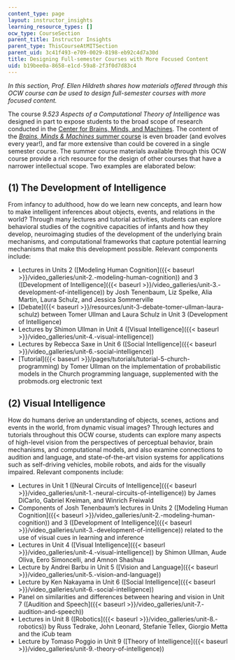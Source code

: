 ```yaml
---
content_type: page
layout: instructor_insights
learning_resource_types: []
ocw_type: CourseSection
parent_title: Instructor Insights
parent_type: ThisCourseAtMITSection
parent_uid: 3c41f493-e709-0029-8198-eb92c4d7a30d
title: Designing Full-semester Courses with More Focused Content
uid: b19bee0a-8658-e1cd-59a8-2f3f0d7d83c4
---
```


_In this section, Prof. Ellen Hildreth shares how materials offered through this OCW course can be used to design full-semester courses with more focused content._

The course _9.523 Aspects of a Computational Theory of Intelligence_ was designed in part to expose students to the broad scope of research conducted in the [Center for Brains, Minds, and Machines](http://cbmm.mit.edu/). The content of the [_Brains, Minds & Machines_ summer course](http://cbmm.mit.edu/summer-school) is even broader (and evolves every year!), and far more extensive than could be covered in a single semester course. The summer course materials available through this OCW course provide a rich resource for the design of other courses that have a narrower intellectual scope. Two examples are elaborated below:

(1) The Development of Intelligence
-----------------------------------

From infancy to adulthood, how do we learn new concepts, and learn how to make intelligent inferences about objects, events, and relations in the world? Through many lectures and tutorial activities, students can explore behavioral studies of the cognitive capacities of infants and how they develop, neuroimaging studies of the development of the underlying brain mechanisms, and computational frameworks that capture potential learning mechanisms that make this development possible. Relevant components include:

*   Lectures in Units 2 ([Modeling Human Cognition]({{< baseurl >}}/video_galleries/unit-2.-modeling-human-cognition)) and 3 ([Development of Intelligence]({{< baseurl >}}/video_galleries/unit-3.-development-of-intelligence)) by Josh Tenenbaum, Liz Spelke, Alia Martin, Laura Schulz, and Jessica Sommerville
*   [Debate]({{< baseurl >}}/resources/unit-3-debate-tomer-ullman-laura-schulz) between Tomer Ullman and Laura Schulz in Unit 3 (Development of Intelligence)
*   Lectures by Shimon Ullman in Unit 4 ([Visual Intelligence]({{< baseurl >}}/video_galleries/unit-4.-visual-intelligence))
*   Lectures by Rebecca Saxe in Unit 6 ([Social Intelligence]({{< baseurl >}}/video_galleries/unit-6.-social-intelligence))
*   [Tutorial]({{< baseurl >}}/pages/tutorials/tutorial-5-church-programming) by Tomer Ullman on the implementation of probabilistic models in the Church programming language, supplemented with the probmods.org electronic text

(2) Visual Intelligence
-----------------------

How do humans derive an understanding of objects, scenes, actions and events in the world, from dynamic visual images? Through lectures and tutorials throughout this OCW course, students can explore many aspects of high-level vision from the perspectives of perceptual behavior, brain mechanisms, and computational models, and also examine connections to audition and language, and state-of-the-art vision systems for applications such as self-driving vehicles, mobile robots, and aids for the visually impaired. Relevant components include:

*   Lectures in Unit 1 ([Neural Circuits of Intelligence]({{< baseurl >}}/video_galleries/unit-1.-neural-circuits-of-intelligence)) by James DiCarlo, Gabriel Kreiman, and Winrich Freiwald
*   Components of Josh Tenenbaum’s lectures in Units 2 ([Modeling Human Cognition]({{< baseurl >}}/video_galleries/unit-2.-modeling-human-cognition)) and 3 ([Development of Intelligence]({{< baseurl >}}/video_galleries/unit-3.-development-of-intelligence)) related to the use of visual cues in learning and inference
*   Lectures in Unit 4 ([Visual Intelligence]({{< baseurl >}}/video_galleries/unit-4.-visual-intelligence)) by Shimon Ullman, Aude Oliva, Eero Simoncelli, and Amnon Shashua
*   Lecture by Andrei Barbu in Unit 5 ([Vision and Language]({{< baseurl >}}/video_galleries/unit-5.-vision-and-language))
*   Lecture by Ken Nakayama in Unit 6 ([Social Intelligence]({{< baseurl >}}/video_galleries/unit-6.-social-intelligence))
*   Panel on similarities and differences between hearing and vision in Unit 7 ([Audition and Speech]({{< baseurl >}}/video_galleries/unit-7.-audition-and-speech))
*   Lectures in Unit 8 ([Robotics]({{< baseurl >}}/video_galleries/unit-8.-robotics)) by Russ Tedrake, John Leonard, Stefanie Tellex, Giorgio Metta and the iCub team
*   Lecture by Tomaso Poggio in Unit 9 ([Theory of Intelligence]({{< baseurl >}}/video_galleries/unit-9.-theory-of-intelligence))